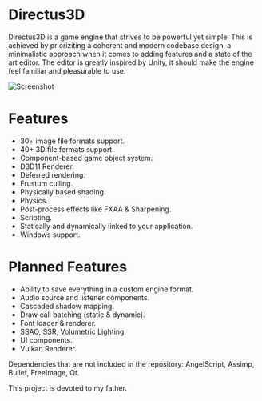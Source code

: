 # Directus3D
Directus3D is a game engine that strives to be powerful yet simple. This is achieved by prioriziting a coherent and modern codebase design, a minimalistic 
approach when it comes to adding features and a state of the art editor. The editor is greatly inspired by Unity, it should make the engine feel familiar and pleasurable to use.

![Screenshot](https://raw.githubusercontent.com/PanosK92/Directus3D/master/Directus3D/Assets/screenshot.jpg)

# Features
- 30+ image file formats support.
- 40+ 3D file formats support.
- Component-based game object system.
- D3D11 Renderer.
- Deferred rendering.
- Frustum culling.
- Physically based shading.
- Physics.
- Post-process effects like FXAA & Sharpening.
- Scripting.
- Statically and dynamically linked to your application.
- Windows support.

# Planned Features
- Ability to save everything in a custom engine format.
- Audio source and listener components.
- Cascaded shadow mapping.
- Draw call batching (static & dynamic).
- Font loader & renderer.
- SSAO, SSR, Volumetric Lighting.
- UI components.
- Vulkan Renderer.

Dependencies that are not included in the repository: AngelScript, Assimp, Bullet, FreeImage, Qt.

This project is devoted to my father.
